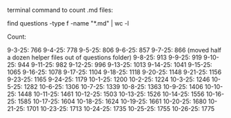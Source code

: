terminal command to count .md files: 
    
find questions -type f -name "*.md" | wc -l

Count:

9-3-25: 766
9-4-25: 778
9-5-25: 806
9-6-25: 857
9-7-25: 866 (moved half a dozen helper files out of questions folder)
9-8-25: 913
9-9-25: 919
9-10-25: 944
9-11-25: 982
9-12-25: 996
9-13-25: 1013
9-14-25: 1041
9-15-25: 1065
9-16-25: 1078
9-17-25: 1104
9-18-25: 1118
9-20-25: 1148
9-21-25: 1156
9-23-25: 1165
9-24-25: 1179
10-1-25: 1200
10-2-25: 1224
10-3-25: 1246
10-5-25: 1282
10-6-25: 1306
10-7-25: 1339
10-8-25: 1363
10-9-25: 1406
10-10-25: 1448
10-11-25: 1461
10-12-25: 1503
10-13-25: 1526
10-14-25: 1556
10-16-25: 1585
10-17-25: 1604
10-18-25: 1624
10-19-25: 1661
10-20-25: 1680
10-21-25: 1701
10-23-25: 1713
10-24-25: 1735
10-25-25: 1755
10-26-25: 1775








